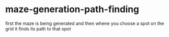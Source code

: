# maze-generation-path-finding
first the maze is being generated and then whene you choose a spot on the grid it finds its path to that spot
